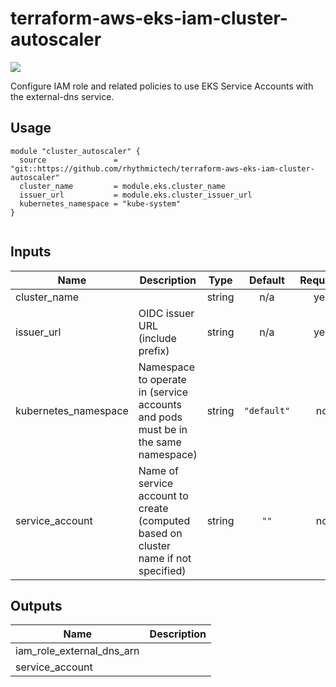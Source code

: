 # terraform-aws-eks-iam-cluster-autoscaler
[![](https://github.com/rhythmictech/terraform-aws-eks-iam-cluster-autoscaler/workflows/check/badge.svg)](https://github.com/rhythmictech/terraform-aws-eks-iam-cluster-autoscaler/actions)

Configure IAM role and related policies to use EKS Service Accounts with the external-dns service.

## Usage
```
module "cluster_autoscaler" {
  source               = "git::https://github.com/rhythmictech/terraform-aws-eks-iam-cluster-autoscaler"
  cluster_name         = module.eks.cluster_name
  issuer_url           = module.eks.cluster_issuer_url
  kubernetes_namespace = "kube-system"
}


```

<!-- BEGINNING OF PRE-COMMIT-TERRAFORM DOCS HOOK -->
## Inputs

| Name | Description | Type | Default | Required |
|------|-------------|:----:|:-----:|:-----:|
| cluster\_name |  | string | n/a | yes |
| issuer\_url | OIDC issuer URL \(include prefix\) | string | n/a | yes |
| kubernetes\_namespace | Namespace to operate in \(service accounts and pods must be in the same namespace\) | string | `"default"` | no |
| service\_account | Name of service account to create \(computed based on cluster name if not specified\) | string | `""` | no |

## Outputs

| Name | Description |
|------|-------------|
| iam\_role\_external\_dns\_arn |  |
| service\_account |  |

<!-- END OF PRE-COMMIT-TERRAFORM DOCS HOOK -->